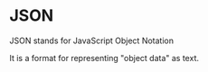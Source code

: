 # JSON

JSON stands for JavaScript Object Notation

It is a format for representing "object data" as text. 